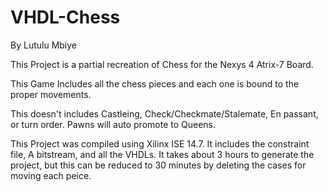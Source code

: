 # VHDL-Chess
By Lutulu Mbiye

This Project is a partial recreation of Chess for the Nexys 4 Atrix-7 Board.

This Game Includes all the chess pieces and each one is bound to the proper movements.

This doesn't includes Castleing, Check/Checkmate/Stalemate, En passant, or turn order. Pawns will auto promote to Queens.

This Project was compiled using Xilinx ISE 14.7. It includes the constraint file, A bitstream, and all the VHDLs. It takes about 3 hours to generate the project, but this can be reduced to 30 minutes by deleting the cases for moving each peice.
